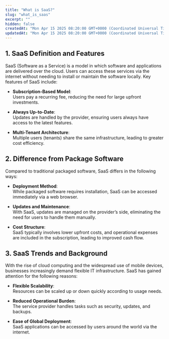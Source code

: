 ```yaml
---
title: "What is SaaS?"
slug: "what_is_saas"
excerpt: ""
hidden: false
createdAt: "Mon Apr 15 2025 08:20:00 GMT+0000 (Coordinated Universal Time)"
updatedAt: "Mon Apr 15 2025 08:20:00 GMT+0000 (Coordinated Universal Time)"
---
```


## 1. SaaS Definition and Features

SaaS (Software as a Service) is a model in which software and applications are delivered over the cloud. Users can access these services via the internet without needing to install or maintain the software locally. Key features of SaaS include:

- **Subscription-Based Model**:  
  Users pay a recurring fee, reducing the need for large upfront investments.

- **Always Up-to-Date**:  
  Updates are handled by the provider, ensuring users always have access to the latest features.

- **Multi-Tenant Architecture**:  
  Multiple users (tenants) share the same infrastructure, leading to greater cost efficiency.

## 2. Difference from Package Software

Compared to traditional packaged software, SaaS differs in the following ways:

- **Deployment Method**:  
  While packaged software requires installation, SaaS can be accessed immediately via a web browser.

- **Updates and Maintenance**:  
  With SaaS, updates are managed on the provider’s side, eliminating the need for users to handle them manually.

- **Cost Structure**:  
  SaaS typically involves lower upfront costs, and operational expenses are included in the subscription, leading to improved cash flow.

## 3. SaaS Trends and Background

With the rise of cloud computing and the widespread use of mobile devices, businesses increasingly demand flexible IT infrastructure. SaaS has gained attention for the following reasons:

- **Flexible Scalability**:  
  Resources can be scaled up or down quickly according to usage needs.

- **Reduced Operational Burden**:  
  The service provider handles tasks such as security, updates, and backups.

- **Ease of Global Deployment**:  
  SaaS applications can be accessed by users around the world via the internet.